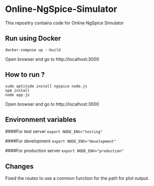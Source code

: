 # Online-NgSpice-Simulator
This repositry contains code for Online NgSpice Simulator

## Run using Docker

    docker-compose up --build

Open browser and go to http://localhost:3000

## How to run ?

    sudo aptitude install ngspice node.js
    npm install
    node app.js

Open browser and go to http://localhost:3000

## Environment variables

####For test server
    `export NODE_ENV="testing"`

####For development
    `export NODE_ENV="development"`

####For production server
    `export NODE_ENV="production"`


## Changes

Fixed the routes to use a common function for the path for plot output.
